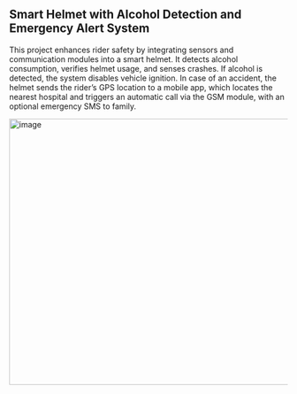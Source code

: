 ## Smart Helmet with Alcohol Detection and Emergency Alert System

This project enhances rider safety by integrating sensors and communication modules into a smart helmet. It detects alcohol consumption, verifies helmet usage, and senses crashes. If alcohol is detected, the system disables vehicle ignition. In case of an accident, the helmet sends the rider’s GPS location to a mobile app, which locates the nearest hospital and triggers an automatic call via the GSM module, with an optional emergency SMS to family.

<img width="786" height="481" alt="image" src="https://github.com/user-attachments/assets/da8dd578-e496-413a-bc48-f558e2552df1" />

